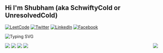 ## Hi I'm Shubham (aka SchwiftyCold or UnresolvedCold)

[![LeetCode](https://img.shields.io/badge/LeetCode-000000?style=for-the-badge&logo=LeetCode&logoColor=#d16c06)](https://leetcode.com/f20170712/) 
[![Twitter](https://img.shields.io/badge/SchwiftyCold-%231DA1F2.svg?style=for-the-badge&logo=Twitter&logoColor=white)](https://twitter.com/SchwiftyCold) 
[![LinkedIn](https://img.shields.io/badge/linkedin-%230077B5.svg?style=for-the-badge&logo=linkedin&logoColor=white)](www.linkedin.com/in/schwiftycold) 
[![Facebook](https://img.shields.io/badge/Facebook-%231877F2.svg?style=for-the-badge&logo=Facebook&logoColor=white)](https://www.facebook.com/profile.php?id=100020738573243) 

![Typing SVG](https://readme-typing-svg.herokuapp.com?size=24&color=F75000&width=600&lines=Full-Stack+Web+%26+App+Developer;Experienced+AI%2FML+Engineer;Math+and+Electronics+Major;Always+Learning+New+Things;Passionate+about+Coding)

<div>
  <div align="right">
    <img src="https://github-readme-stats.vercel.app/api/top-langs/?username=UnresolvedCold&count_private=true&show_icons=true&theme=dark&langs_count=10" align="right"/>
  </div>

  <div align="left">
    <img src="https://github-readme-streak-stats.herokuapp.com?user=UnresolvedCold&theme=dark&date_format=M%20j%5B%2C%20Y%5D" />
    <img src="https://github-readme-stats.vercel.app/api?username=UnresolvedCold&count_private=true&show_icons=true&theme=dark" />
    <img src="https://leetcode.card.workers.dev/?username=f20170712&theme=dark&extension=activity" />
    <img src="https://readme-jokes.vercel.app/api" />
  </div>
</div>

  

